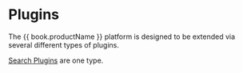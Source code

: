 
# Plugins

The {{ book.productName }} platform is designed to be extended via several different types of plugins.

[Search Plugins](search-plugins.md) are one type.
